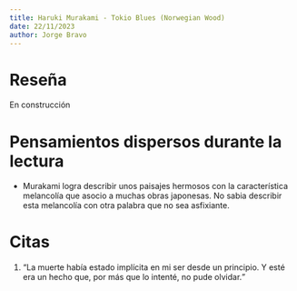 ```yaml
---
title: Haruki Murakami - Tokio Blues (Norwegian Wood)
date: 22/11/2023
author: Jorge Bravo
---
```


# Reseña
En construcción

# Pensamientos dispersos durante la lectura
<ul>
    <li>Murakami logra describir unos paisajes hermosos con la característica melancolía que asocio a muchas obras japonesas. No sabia describir esta melancolía con otra palabra que
    no sea asfixiante.</li>
</ul>

# Citas
<ol>
    <li><q>La muerte había estado implícita en mi ser desde un principio. Y esté era un hecho que, por más que lo intenté, no pude olvidar.</q></li>
</ol>

